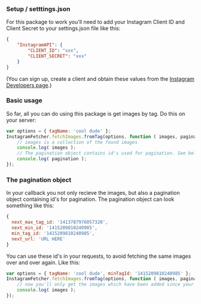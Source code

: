 ### Setup / setttings.json

For this package to work you'll need to add your Instagram Client ID and Client Secret to your settings.json file like this:

```JSON
{
	"InstagramAPI": {
		"CLIENT_ID": "xxx",
		"CLIENT_SECRET": "xxx"
	}
}
```

(You can sign up, create a client and obtain these values from the [Instagram Developers page](https://instagram.com/developer/).)

### Basic usage

So far, all you can do using this package is get images by tag. Do this on your server:

```javascript
var options = { tagName: 'cool dude' };
InstagramFetcher.fetchImages.fromTag(options, function ( images, pagination ) {
	// images is a collection of the found images
	console.log( images );
	// The pagination object contains id's used for pagination. See below!
	console.log( pagination );
});
```

### The pagination object

In your callback you not only recieve the images, but also a pagination object containing id's for pagination. The pagination object can look something like this:

```javascript
{
  next_max_tag_id: '1413787976057320',
  next_min_id: '1415209810240985',
  min_tag_id: '1415209810240985',
  next_url: 'URL HERE'
}
```

You can use these id's in your requests, to avoid fetching the same images over and over again. Like this:
```javascript
var options = { tagName: 'cool dude', minTagId: '1415209810240985' };
InstagramFetcher.fetchImages.fromTag(options, function ( images, pagination ) {
	// now you'll only get the images which have been added since your last request
	console.log( images );
});
```
